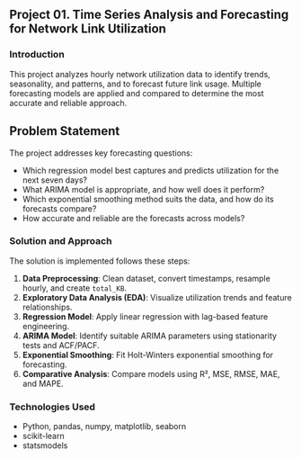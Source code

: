 ## Project 01. **Time Series Analysis and Forecasting for Network Link Utilization**

### Introduction
This project analyzes hourly network utilization data to identify trends, seasonality, and patterns, and to forecast future link usage. Multiple forecasting models are applied and compared to determine the most accurate and reliable approach.

## Problem Statement
The project addresses key forecasting questions:  
- Which regression model best captures and predicts utilization for the next seven days?  
- What ARIMA model is appropriate, and how well does it perform?  
- Which exponential smoothing method suits the data, and how do its forecasts compare?  
- How accurate and reliable are the forecasts across models?  

### Solution and Approach
The solution is implemented follows these steps:  
1. **Data Preprocessing**: Clean dataset, convert timestamps, resample hourly, and create `total_KB`.  
2. **Exploratory Data Analysis (EDA)**: Visualize utilization trends and feature relationships.  
3. **Regression Model**: Apply linear regression with lag-based feature engineering.  
4. **ARIMA Model**: Identify suitable ARIMA parameters using stationarity tests and ACF/PACF.  
5. **Exponential Smoothing**: Fit Holt-Winters exponential smoothing for forecasting.  
6. **Comparative Analysis**: Compare models using R², MSE, RMSE, MAE, and MAPE.  

### Technologies Used
- Python, pandas, numpy, matplotlib, seaborn
- scikit-learn 
- statsmodels  
 
